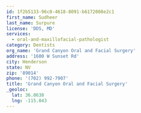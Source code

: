 ```yaml
---
id: 1f2b5133-96c0-4618-8091-b6172008e2c1
first_name: Sudheer
last_name: Surpure
license: 'DDS, MD'
services:
  - oral-and-maxillofacial-pathologist
category: Dentists
org_name: 'Grand Canyon Oral and Facial Surgery'
address: '1600 W Sunset Rd'
city: Henderson
state: NV
zip: '89014'
phone: '(702) 992-7907'
title: 'Grand Canyon Oral and Facial Surgery'
_geoloc:
  lat: 36.0638
  lng: -115.043
---
```

